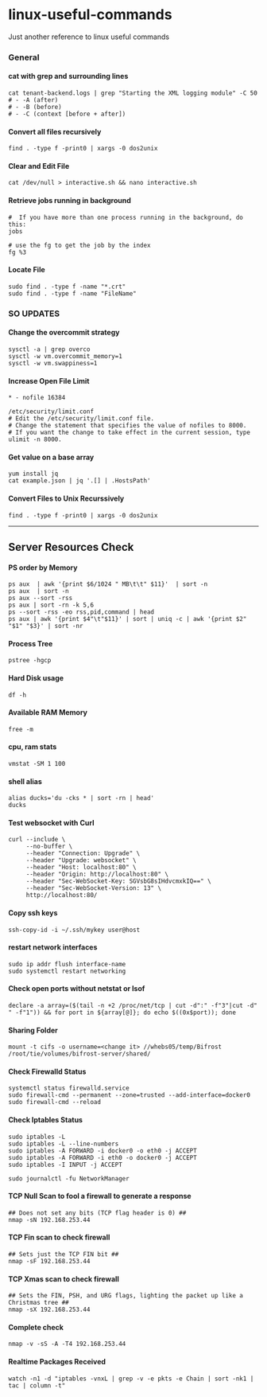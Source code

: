 # linux-useful-commands
Just another reference to linux useful commands

### General

#### cat with grep and surrounding lines
```
cat tenant-backend.logs | grep "Starting the XML logging module" -C 50
# - -A (after)
# - -B (before)
# - -C (context [before + after])
```

#### Convert all files recursively
```
find . -type f -print0 | xargs -0 dos2unix
```

#### Clear and Edit File
```
cat /dev/null > interactive.sh && nano interactive.sh
```

#### Retrieve jobs running in background
```
#  If you have more than one process running in the background, do this:
jobs

# use the fg to get the job by the index 
fg %3
```

#### Locate File
```
sudo find . -type f -name "*.crt"
sudo find . -type f -name "FileName"
```

### SO UPDATES

#### Change the overcommit strategy
```
sysctl -a | grep overco
sysctl -w vm.overcommit_memory=1
sysctl -w vm.swappiness=1
```

#### Increase Open File Limit 
```
* - nofile 16384
```

```
/etc/security/limit.conf
# Edit the /etc/security/limit.conf file.
# Change the statement that specifies the value of nofiles to 8000.
# If you want the change to take effect in the current session, type ulimit -n 8000.
```

#### Get value on a base array
```
yum install jq
cat example.json | jq '.[] | .HostsPath'
```

#### Convert Files to Unix Recurssively
```
find . -type f -print0 | xargs -0 dos2unix
```

***

## Server Resources Check

#### PS order by Memory
```
ps aux  | awk '{print $6/1024 " MB\t\t" $11}'  | sort -n
ps aux  | sort -n
ps aux --sort -rss
ps aux | sort -rn -k 5,6
ps --sort -rss -eo rss,pid,command | head
ps aux | awk '{print $4"\t"$11}' | sort | uniq -c | awk '{print $2" "$1" "$3}' | sort -nr
```

#### Process Tree
```
pstree -hgcp
```

#### Hard Disk usage
```
df -h
```

#### Available RAM Memory
```
free -m
```

#### cpu, ram stats
```
vmstat -SM 1 100
```

#### shell alias  
```
alias ducks='du -cks * | sort -rn | head'
ducks
```

#### Test websocket with Curl
```
curl --include \
     --no-buffer \
     --header "Connection: Upgrade" \
     --header "Upgrade: websocket" \
     --header "Host: localhost:80" \
     --header "Origin: http://localhost:80" \
     --header "Sec-WebSocket-Key: SGVsbG8sIHdvcmxkIQ==" \
     --header "Sec-WebSocket-Version: 13" \
     http://localhost:80/
```

#### Copy ssh keys
```
ssh-copy-id -i ~/.ssh/mykey user@host
```

#### restart network interfaces
```
sudo ip addr flush interface-name
sudo systemctl restart networking
```

#### Check open ports without netstat or lsof
```
declare -a array=($(tail -n +2 /proc/net/tcp | cut -d":" -f"3"|cut -d" " -f"1")) && for port in ${array[@]}; do echo $((0x$port)); done
```

#### Sharing Folder 
```
mount -t cifs -o username=<change it> //whebs05/temp/Bifrost /root/tie/volumes/bifrost-server/shared/
```

#### Check Firewalld Status 
```
systemctl status firewalld.service
sudo firewall-cmd --permanent --zone=trusted --add-interface=docker0
sudo firewall-cmd --reload
```

#### Check Iptables Status
```
sudo iptables -L
sudo iptables -L --line-numbers
sudo iptables -A FORWARD -i docker0 -o eth0 -j ACCEPT
sudo iptables -A FORWARD -i eth0 -o docker0 -j ACCEPT
sudo iptables -I INPUT -j ACCEPT
```

```
sudo journalctl -fu NetworkManager
```

#### TCP Null Scan to fool a firewall to generate a response ##
```
## Does not set any bits (TCP flag header is 0) ##
nmap -sN 192.168.253.44
```

#### TCP Fin scan to check firewall ##
```
## Sets just the TCP FIN bit ##
nmap -sF 192.168.253.44
```

#### TCP Xmas scan to check firewall ##
```
## Sets the FIN, PSH, and URG flags, lighting the packet up like a Christmas tree ##
nmap -sX 192.168.253.44
```

#### Complete check
```
nmap -v -sS -A -T4 192.168.253.44
```

#### Realtime Packages Received
```
watch -n1 -d "iptables -vnxL | grep -v -e pkts -e Chain | sort -nk1 | tac | column -t"
```
